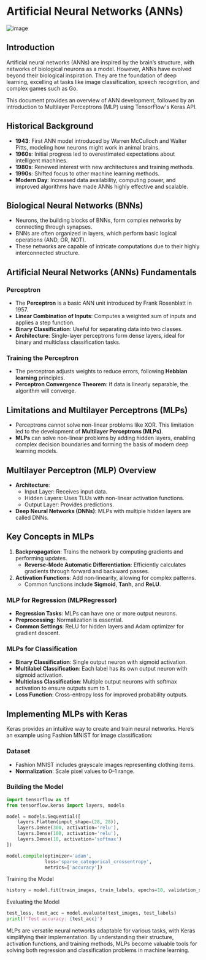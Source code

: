 # Artificial Neural Networks (ANNs)
![image](https://github.com/user-attachments/assets/38bef2ad-85e6-41c2-9b11-d070c26eb8f7)


## Introduction
Artificial neural networks (ANNs) are inspired by the brain’s structure, with networks of biological neurons as a model. However, ANNs have evolved beyond their biological inspiration. They are the foundation of deep learning, excelling at tasks like image classification, speech recognition, and complex games such as Go.

This document provides an overview of ANN development, followed by an introduction to Multilayer Perceptrons (MLP) using TensorFlow's Keras API.

## Historical Background
- **1943**: First ANN model introduced by Warren McCulloch and Walter Pitts, modeling how neurons might work in animal brains.
- **1960s**: Initial progress led to overestimated expectations about intelligent machines.
- **1980s**: Renewed interest with new architectures and training methods.
- **1990s**: Shifted focus to other machine learning methods.
- **Modern Day**: Increased data availability, computing power, and improved algorithms have made ANNs highly effective and scalable.

## Biological Neural Networks (BNNs)
- Neurons, the building blocks of BNNs, form complex networks by connecting through synapses.
- BNNs are often organized in layers, which perform basic logical operations (AND, OR, NOT).
- These networks are capable of intricate computations due to their highly interconnected structure.

## Artificial Neural Networks (ANNs) Fundamentals
### Perceptron
- The **Perceptron** is a basic ANN unit introduced by Frank Rosenblatt in 1957.
- **Linear Combination of Inputs**: Computes a weighted sum of inputs and applies a step function.
- **Binary Classification**: Useful for separating data into two classes.
- **Architecture**: Single-layer perceptrons form dense layers, ideal for binary and multiclass classification tasks.

### Training the Perceptron
- The perceptron adjusts weights to reduce errors, following **Hebbian learning** principles.
- **Perceptron Convergence Theorem**: If data is linearly separable, the algorithm will converge.

## Limitations and Multilayer Perceptrons (MLPs)
- Perceptrons cannot solve non-linear problems like XOR. This limitation led to the development of **Multilayer Perceptrons (MLPs)**.
- **MLPs** can solve non-linear problems by adding hidden layers, enabling complex decision boundaries and forming the basis of modern deep learning models.

## Multilayer Perceptron (MLP) Overview
- **Architecture**:
  - Input Layer: Receives input data.
  - Hidden Layers: Uses TLUs with non-linear activation functions.
  - Output Layer: Provides predictions.
- **Deep Neural Networks (DNNs)**: MLPs with multiple hidden layers are called DNNs.

## Key Concepts in MLPs
1. **Backpropagation**: Trains the network by computing gradients and performing updates.
   - **Reverse-Mode Automatic Differentiation**: Efficiently calculates gradients through forward and backward passes.
2. **Activation Functions**: Add non-linearity, allowing for complex patterns.
   - Common functions include **Sigmoid**, **Tanh**, and **ReLU**.

### MLP for Regression (MLPRegressor)
- **Regression Tasks**: MLPs can have one or more output neurons.
- **Preprocessing**: Normalization is essential.
- **Common Settings**: ReLU for hidden layers and Adam optimizer for gradient descent.

### MLPs for Classification
- **Binary Classification**: Single output neuron with sigmoid activation.
- **Multilabel Classification**: Each label has its own output neuron with sigmoid activation.
- **Multiclass Classification**: Multiple output neurons with softmax activation to ensure outputs sum to 1.
- **Loss Function**: Cross-entropy loss for improved probability outputs.

## Implementing MLPs with Keras
Keras provides an intuitive way to create and train neural networks. Here’s an example using Fashion MNIST for image classification:

### Dataset
- Fashion MNIST includes grayscale images representing clothing items.
- **Normalization**: Scale pixel values to 0–1 range.

### Building the Model
```python
import tensorflow as tf
from tensorflow.keras import layers, models

model = models.Sequential([
    layers.Flatten(input_shape=(28, 28)),
    layers.Dense(300, activation='relu'),
    layers.Dense(100, activation='relu'),
    layers.Dense(10, activation='softmax')
])

model.compile(optimizer='adam',
              loss='sparse_categorical_crossentropy',
              metrics=['accuracy'])
```
Training the Model
```python
history = model.fit(train_images, train_labels, epochs=10, validation_split=0.2)

```
Evaluating the Model
```python
test_loss, test_acc = model.evaluate(test_images, test_labels)
print(f'Test accuracy: {test_acc}')
```

MLPs are versatile neural networks adaptable for various tasks, with Keras simplifying their implementation. By understanding their structure, activation functions, and training methods, MLPs become valuable tools for solving both regression and classification problems in machine learning.


```python
